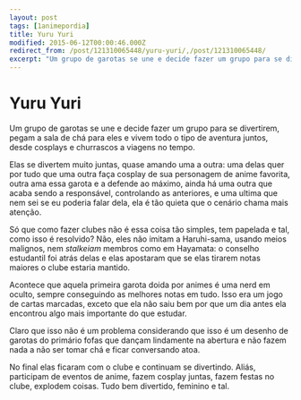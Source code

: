 ```yaml
---
layout: post
tags: [1animepordia]
title: Yuru Yuri
modified: 2015-06-12T00:00:46.000Z
redirect_from: /post/121310065448/yuru-yuri/,/post/121310065448/
excerpt: "Um grupo de garotas se une e decide fazer um grupo para se divertirem, pegam a sala de chá para eles e vivem todo o tipo de aventura juntos, desde cosplays e churrascos a viagens no tempo."
---
```


Yuru Yuri
=========

Um grupo de garotas se une e decide fazer um grupo para se divertirem,
pegam a sala de chá para eles e vivem todo o tipo de aventura juntos,
desde cosplays e churrascos a viagens no tempo.

Elas se divertem muito juntas, quase amando uma a outra: uma delas quer
por tudo que uma outra faça cosplay de sua personagem de anime favorita,
outra ama essa garota e a defende ao máximo, ainda há uma outra que
acaba sendo a responsável, controlando as anteriores, e uma ultima que
nem sei se eu poderia falar dela, ela é tão quieta que o cenário chama
mais atenção.

Só que como fazer clubes não é essa coisa tão simples, tem papelada e
tal, como isso é resolvido? Não, eles não imitam a Haruhi-sama, usando
meios malignos, nem *stalkeiam* membros como em Hayamata: o conselho
estudantil foi atrás delas e elas apostaram que se elas tirarem notas
maiores o clube estaria mantido.

Acontece que aquela primeira garota doida por animes é uma nerd em
oculto, sempre conseguindo as melhores notas em tudo. Isso era um jogo
de cartas marcadas, exceto que ela não saiu bem por que um dia antes ela
encontrou algo mais importante do que estudar.

Claro que isso não é um problema considerando que isso é um desenho de
garotas do primário fofas que dançam lindamente na abertura e não fazem
nada a não ser tomar chá e ficar conversando atoa.

No final elas ficaram com o clube e continuam se divertindo. Aliás,
participam de eventos de anime, fazem cosplay juntas, fazem festas no
clube, explodem coisas. Tudo bem divertido, feminino e tal.


